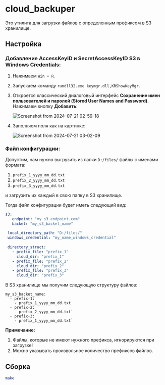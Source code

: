 # cloud_backuper

Это утилита для загрузки файлов с определенным префиксом в S3 хранилище.

## Настройка

### Добавление AccessKeyID и SecretAccessKeyID S3 в Windows Credentials:
1. Нажимаем `Win + R`.
2. Запускаем команду `rundll32.exe keymgr.dll,KRShowKeyMgr`.
3. Откроется классический диалоговый интерфейс **Сохранение имен пользователей и паролей (Stored User Names and Password)**. Нажимаем кнопку **Добавить**:

   ![Screenshot from 2024-07-21 02-59-18](https://github.com/user-attachments/assets/0a383905-0592-4963-8551-525bdd846c34)
5. Заполняем поля как на картинке:

   ![Screenshot from 2024-07-21 03-02-09](https://github.com/user-attachments/assets/fd81beff-c4cf-47d8-8ae6-a78cf3cd4ce0)

### Файл конфигурации:

Допустим,  нам нужно выгрузить из папки `D:/files/` файлы с именами формата:
1. `prefix_1_yyyy_mm_dd.txt`
2. `prefix_2_yyyy_mm_dd.txt`
3. `prefix_3_yyyy_mm_dd.txt`

и загрузить их каждый в свою папку в S3 хранилище.

Тогда файл конфигурации будет иметь следующий вид:
```yml
s3:
   endpoint: "my_s3_endpoint.com" 
   backet: "my_s3_backet_name"
 
 local_directory_path: "D:/files/"
 windows_credential: "my_name_windows_credential"
 
 directory_struct:
   - prefix_file: "prefix_1"
     cloud_dir: "prefix_1"
   - prefix_file: "prefix_2"
     cloud_dir: "prefix_2"
   - prefix_file: "prefix_3"
     cloud_dir: "prefix_3"
```

В S3 хранилище мы получим следующую структуру файлов:
```
my_s3_backet_name:
  - prefix-1:
    - prefix_1_yyyy_mm_dd.txt
  - prefix-2:
    - prefix_2_yyyy_mm_dd.txt`
  - prefix-3:
    - prefix_1_yyyy_mm_dd.txt`
```

**Примечание:** 
1. Файлы, которые не имеют нужного префикса, игнорируются при загрузке!
2. Можно указывать произвольное количество префиксов файлов.

## Сборка

```bash
make
```



   

